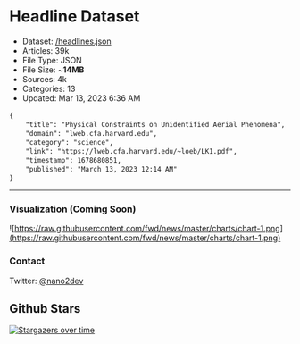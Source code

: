 # Headline Dataset

- Dataset: [/headlines.json](https://raw.githubusercontent.com/fwd/news/master/headlines.json) 
- Articles: 39k
- File Type: JSON
- File Size: ~**14MB**
- Sources: 4k
- Categories: 13
- Updated: Mar 13, 2023 6:36 AM

```
{
    "title": "Physical Constraints on Unidentified Aerial Phenomena",
    "domain": "lweb.cfa.harvard.edu",
    "category": "science",
    "link": "https://lweb.cfa.harvard.edu/~loeb/LK1.pdf",
    "timestamp": 1678680851,
    "published": "March 13, 2023 12:14 AM"
}
```

---

### Visualization (Coming Soon)

![https://raw.githubusercontent.com/fwd/news/master/charts/chart-1.png](https://raw.githubusercontent.com/fwd/news/master/charts/chart-1.png)

### Contact 

Twitter: [@nano2dev](https://twitter.com/nano2dev)

## Github Stars

[![Stargazers over time](https://starchart.cc/fwd/news.svg)](https://starchart.cc/fwd/news)

